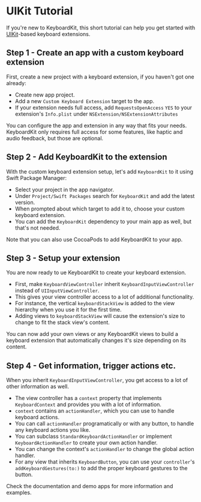 # UIKit Tutorial

If you're new to KeyboardKit, this short tutorial can help you get started with [UIKit][UIKit]-based keyboard extensions.


## Step 1 - Create an app with a custom keyboard extension

First, create a new project with a keyboard extension, if you haven't got one already:

* Create new app project.
* Add a new `Custom Keyboard Extension` target to the app.
* If your extension needs full access, add `RequestsOpenAccess` `YES` to your extension's `Info.plist` under `NSExtension/NSExtensionAttributes`

You can configure the app and extension in any way that fits your needs. KeyboardKit only requires full access for some features, like haptic and audio feedback, but those are optional.


## Step 2 - Add KeyboardKit to the extension

With the custom keyboard extension setup, let's add `KeyboardKit` to it using Swift Package Manager: 

* Select your project in the app navigator.
* Under `Project/Swift Packages` search for `KeyboardKit` and add the latest version.
* When prompted about which target to add it to, choose your custom keyboard extension.
* You can add the `KeyboardKit` dependency to your main app as well, but that's not needed.

Note that you can also use CocoaPods to add KeyboardKit to your app.


## Step 3 - Setup your extension

You are now ready to ue KeyboardKit to create your keyboard extension.

* First, make `KeyboardViewController` inherit `KeyboardInputViewController` instead of `UIInputViewController`.
* This gives your view controller access to a lot of additional functionality.
* For instance, the vertical `keyboardStackView` is added to the view hierarchy when you use it for the first time.
* Adding views to `keyboardStackView` will cause the extension's size to change to fit the stack view's content.

You can now add your own views or any KeyboardKit views to build a keyboard extension that automatically changes it's size depending on its content.


## Step 4 - Get information, trigger actions etc.

When you inherit `KeyboardInputViewController`, you get access to a lot of other information as well. 

* The view controller has a `context` property that implements `KeyboardContext` and provides you with a lot of information.
* `context` contains an `actionHandler`, which you can use to handle keyboard actions.
* You can call `actionHandler` programatically or with any button, to handle any keyboard actions you like.
* You can subclass `StandardKeyboardActionHandler` or implement `KeyboardActionHandler` to create your own action handler.
* You can change the context's `actionHandler` to change the global action handler.
* For any view that inherits `KeyboardButton`, you can use your `controller`'s `addKeyboardGestures(to:)` to add the proper keyboard gestures to the button. 

Check the documentation and demo apps for more information and examples.


[UIKit]: https://github.com/danielsaidi/KeyboardKit/blob/master/Readmes/UIKit.md
